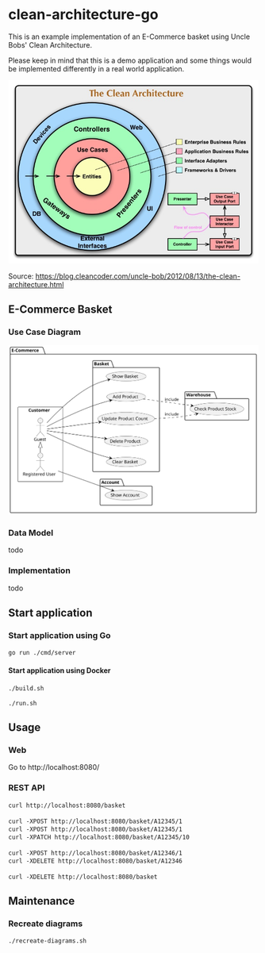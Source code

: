 # clean-architecture-go

This is an example implementation of an E-Commerce basket 
using Uncle Bobs' Clean Architecture.

Please keep in mind that this is a demo application
and some things would be implemented differently in a real world application.

![Clean Architecture Diagram](CleanArchitecture.jpg)

Source: https://blog.cleancoder.com/uncle-bob/2012/08/13/the-clean-architecture.html

## E-Commerce Basket

### Use Case Diagram

![](usecase-diagram.svg)

### Data Model

todo

### Implementation

todo

## Start application

### Start application using Go

```shell
go run ./cmd/server
```

#### Start application using Docker

```shell
./build.sh
```

```shell
./run.sh
```

## Usage

### Web

Go to http://localhost:8080/

### REST API

```shell
curl http://localhost:8080/basket

curl -XPOST http://localhost:8080/basket/A12345/1
curl -XPOST http://localhost:8080/basket/A12345/1
curl -XPATCH http://localhost:8080/basket/A12345/10

curl -XPOST http://localhost:8080/basket/A12346/1
curl -XDELETE http://localhost:8080/basket/A12346

curl -XDELETE http://localhost:8080/basket
```


## Maintenance

### Recreate diagrams

```shell
./recreate-diagrams.sh
```
